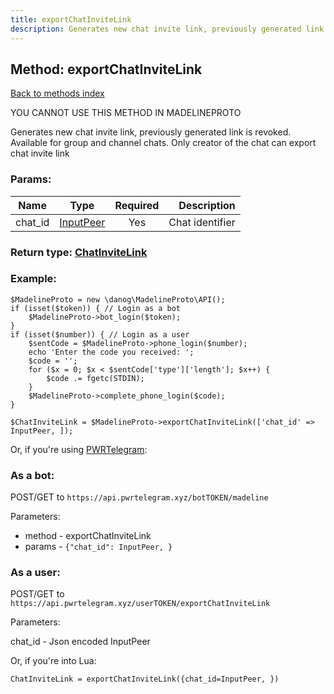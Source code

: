 ```yaml
---
title: exportChatInviteLink
description: Generates new chat invite link, previously generated link is revoked. Available for group and channel chats. Only creator of the chat can export chat invite link
---
```

## Method: exportChatInviteLink  
[Back to methods index](index.md)


YOU CANNOT USE THIS METHOD IN MADELINEPROTO


Generates new chat invite link, previously generated link is revoked. Available for group and channel chats. Only creator of the chat can export chat invite link

### Params:

| Name     |    Type       | Required | Description |
|----------|:-------------:|:--------:|------------:|
|chat\_id|[InputPeer](../types/InputPeer.md) | Yes|Chat identifier|


### Return type: [ChatInviteLink](../types/ChatInviteLink.md)

### Example:


```
$MadelineProto = new \danog\MadelineProto\API();
if (isset($token)) { // Login as a bot
    $MadelineProto->bot_login($token);
}
if (isset($number)) { // Login as a user
    $sentCode = $MadelineProto->phone_login($number);
    echo 'Enter the code you received: ';
    $code = '';
    for ($x = 0; $x < $sentCode['type']['length']; $x++) {
        $code .= fgetc(STDIN);
    }
    $MadelineProto->complete_phone_login($code);
}

$ChatInviteLink = $MadelineProto->exportChatInviteLink(['chat_id' => InputPeer, ]);
```

Or, if you're using [PWRTelegram](https://pwrtelegram.xyz):

### As a bot:

POST/GET to `https://api.pwrtelegram.xyz/botTOKEN/madeline`

Parameters:

* method - exportChatInviteLink
* params - `{"chat_id": InputPeer, }`



### As a user:

POST/GET to `https://api.pwrtelegram.xyz/userTOKEN/exportChatInviteLink`

Parameters:

chat_id - Json encoded InputPeer



Or, if you're into Lua:

```
ChatInviteLink = exportChatInviteLink({chat_id=InputPeer, })
```

